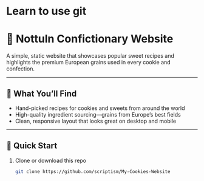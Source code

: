 # Learn to use git

# 🍪 Nottuln Confictionary Website

A simple, static website that showcases popular sweet recipes and highlights the premium European grains used in every cookie and confection.

---

## 🧁 What You’ll Find

- Hand-picked recipes for cookies and sweets from around the world
- High-quality ingredient sourcing—grains from Europe’s best fields
- Clean, responsive layout that looks great on desktop and mobile

---

## 🚀 Quick Start

1. Clone or download this repo
   ```bash
   git clone https://github.com/scriptism/My-Cookies-Website
   ```
